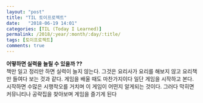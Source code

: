 ```yaml
---
layout: "post"
title: "TIL 토이프로젝트"
date:   "2018-06-19 14:01"
categories: [TIL (Today I Learned)]
permalink: /2018/:year/:month/:day/:title/
tags: [토이프로젝트]
comments: true
---
```

**어떻하면 실력을 늘릴 수 있을까 ??**  
책만 일고 정리만 하면 실력이 늘지 않는다. 그것은 요리사가 요리를 해보지 않고 요리책만 들여다 보는 것과
같다. 게임을 배울 때도 마찬가지이다 일단 게임을 시작하고 본다. 시작하면 수많은 시행착오를 거치며 이 게임이
어떤지 알게되는 것이다. 그러다 막히면 커뮤니티나 공략집을 찾아보며 게임을 즐기게 된다   
